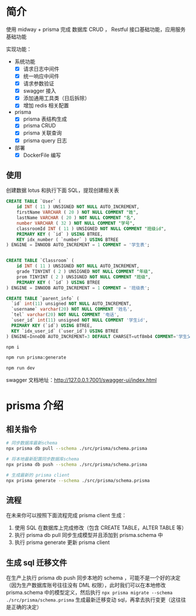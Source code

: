 # 简介

使用 midway + prisma 完成 数据库 CRUD ， Restful 接口基础功能，应用服务基础功能

实现功能：

- 系统功能
  - [x] 请求日志中间件
  - [x] 统一响应中间件
  - [x] 请求参数验证
  - [x] swagger 接入
  - [x] 添加通用工具类（日后拆除）
  - [x] 增加 redis 相关配置
- prisma
  - [x] prisma 表结构生成
  - [x] prisma CRUD
  - [x] prisma 关联查询
  - [x] prisma query 日志
- 部署
  - [x] DockerFile 编写

## 使用

创建数据 lotus 和执行下面 SQL，提现创建相关表

```sql
CREATE TABLE `User` (
	id INT ( 11 ) UNSIGNED NOT NULL AUTO_INCREMENT,
	firstName VARCHAR ( 20 ) NOT NULL COMMENT "姓",
	lastName VARCHAR ( 20 ) NOT NULL COMMENT "名",
	number VARCHAR ( 32 ) NOT NULL COMMENT "学号",
	classroomId INT ( 11 ) UNSIGNED NOT NULL COMMENT "班级id",
	PRIMARY KEY ( `id` ) USING BTREE,
	KEY idx_number ( `number` ) USING BTREE
) ENGINE = INNODB AUTO_INCREMENT = 1 COMMENT = '学生表';


CREATE TABLE `Classroom` (
	id INT ( 11 ) UNSIGNED NOT NULL AUTO_INCREMENT,
	grade TINYINT ( 2 ) UNSIGNED NOT NULL COMMENT "年级",
	prom TINYINT ( 2 ) UNSIGNED NOT NULL COMMENT "班级",
	PRIMARY KEY ( `id` ) USING BTREE
) ENGINE = INNODB AUTO_INCREMENT = 1 COMMENT = '班级表';

CREATE TABLE `parent_info` (
  `id` int(11) unsigned NOT NULL AUTO_INCREMENT,
  `username` varchar(20) NOT NULL COMMENT '姓名',
  `tel` varchar(20) NOT NULL COMMENT '电话',
  `user_id` int(11) unsigned NOT NULL COMMENT '学生id',
  PRIMARY KEY (`id`) USING BTREE,
  KEY `idx_user_id` (`user_id`) USING BTREE
) ENGINE=InnoDB AUTO_INCREMENT=3 DEFAULT CHARSET=utf8mb4 COMMENT='学生父母信息表';
```

```bash
npm i

npm run prisma:generate

npm run dev
```

swagger 文档地址：http://127.0.0.1:7001/swagger-ui/index.html

# prisma 介绍

## 相关指令

```bash
# 同步数据库最新schema
npx prisma db pull --schema ./src/prisma/schema.prisma

# 将本地最新配置同步数据库schema
npx prisma db push --schema ./src/prisma/schema.prisma

# 生成最新的 prisma client
npx prisma generate --schema ./src/prisma/schema.prisma
```

## 流程

在未来你可以按照下面流程完成 prisma client 生成：

1. 使用 SQL 在数据库上完成修改（包含 CREATE TABLE，ALTER TABLE 等）
2. 执行 prisma db pull 同步生成模型并且添加到 prisma.schema 中
3. 执行 prisma generate 更新 prisma client

## 生成 sql 迁移文件

在生产上执行 prisma db push 同步本地的 schema ，可能不是一个好的决定（因为生产数据库账号往往没有 DML 权限），此时我们可以在本地修改 prisma.schema 中的模型定义，然后执行 `npx prisma migrate --schema ./src/prisma/schema.prisma` 生成最新迁移变动 sql，再拿去执行变更（这往往是正确的决定）

